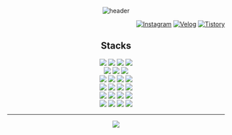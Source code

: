 <div align="center">
  
![header](https://capsule-render.vercel.app/api?type=waving&color=0:EEEEEE,100:99ccff&text=Lee%20Joon%20Yeong👋&animation=twinkling&fontSize=40&fontAlign=50&fontAlignY=30&height=150&desc=Back-end%20Engineer&descAlign=60&descAlignY=50)
  
<div align="right">
  
  [![Instagram](https://img.shields.io/badge/Instagram-E4405F?style=round-square&logo=instagram&logoColor=white)](https://www.instagram.com/2oooon0)
  [![Velog](https://img.shields.io/badge/Velog-20C997?style=round-square&logo=velog&logoColor=white)](https://velog.io/@given02)
  [![Tistory](https://img.shields.io/badge/Tistory-000000?style=round-square&logo=tistory&logoColor=white)](https://given02.tistory.com/)
  
</div>

## Stacks
<div>
<!--   <img src="https://img.shields.io/badge/Kotlin-7F52FF?style=round-square&logo=kotlin&logoColor=white"> -->
  <img src="https://img.shields.io/badge/Java-007396?style=round-square&logo=OpenJDK&logoColor=white"/>
  <img src="https://img.shields.io/badge/Javascript-F7DF1E?style=round-square&logo=javascript&logoColor=black">
  <img src="https://img.shields.io/badge/Typescript-3178C6?style=round-square&logo=typescript&logoColor=white">
  <img src="https://img.shields.io/badge/PHP-777BB4?style=round-square&logo=php&logoColor=white"/>
</div>
<div>
  <img src="https://img.shields.io/badge/Spring boot-6DB33F?style=round-square&logo=springboot&logoColor=white">
  <img src="https://img.shields.io/badge/Spring security-6DB33F?style=round-square&logo=springsecurity&logoColor=white">
  <img src="https://img.shields.io/badge/Spring cloud-6DB33F?style=round-square&logo=spring&logoColor=white">
</div>
<div>
  <img src="https://img.shields.io/badge/Node.js-339933?style=round-square&logo=node.js&logoColor=white">
  <img src="https://img.shields.io/badge/Express-000000?style=round-square&logo=express&logoColor=white">
  <img src="https://img.shields.io/badge/Next.js-000000?style=round-square&logo=next.js&logoColor=white">
  <img src="https://img.shields.io/badge/React-61DAFB?style=round-square&logo=react&logoColor=black">
</div>
<div>
  <img src="https://img.shields.io/badge/MySQL-4479A1?style=round-square&logo=mysql&logoColor=white">
  <img src="https://img.shields.io/badge/PostgreSQL-4169E1?style=round-square&logo=PostgreSQL&logoColor=white"/>
  <img src="https://img.shields.io/badge/MongoDB-47A248?style=round-square&logo=MongoDB&logoColor=white">
  <img src="https://img.shields.io/badge/Redis-DC382D?style=round-square&logo=redis&logoColor=white">
</div>
<div>
  <img src="https://img.shields.io/badge/AWS EC2-FF9900?style=round-square&logo=amazonec2&logoColor=white"/>
  <img src="https://img.shields.io/badge/AWS S3-569A31?style=round-square&logo=amazons3&logoColor=white"/>
  <img src="https://img.shields.io/badge/AWS RDS-527FFF?style=round-square&logo=amazonrds&logoColor=white">
  <img src="https://img.shields.io/badge/RabbitMQ-FF6600?style=round-square&logo=rabbitmq&logoColor=white"/>
</div>
<div>
  <img src="https://img.shields.io/badge/Kubernetes-326ce5?style=round-square&logo=kubernetes&logoColor=white">
  <img src="https://img.shields.io/badge/Docker-2496ED?style=round-square&logo=Docker&logoColor=white"/>
  <img src="https://img.shields.io/badge/Jenkins-D24939?style=round-square&logo=jenkins&logoColor=white"/>
  <img src="https://img.shields.io/badge/NGINX-009639?style=round-square&logo=nginx&logoColor=white"/>
</div>
<!-- <div>
  <img src="https://img.shields.io/badge/Intellij-000000?style=round-square&logo=intellijidea&logoColor=white">
  <img src="https://img.shields.io/badge/Eclipse-2C2255?style=round-square&logo=eclipseide&logoColor=white"/>
  <img src="https://img.shields.io/badge/AndroidStudio-3DDC84?style=round-square&logo=androidstudio&logoColor=white"/>
  <img src="https://img.shields.io/badge/Xcode-147EFB?style=round-square&logo=xcode&logoColor=white"/>
</div> -->

<!--   </div>
  <img src="https://img.shields.io/badge/PM2-2B037A?style=round-square&logo=pm2&logoColor=white"/>
  <img src="https://img.shields.io/badge/GCP-4285F4?style=round-square&logo=googlecloud&logoColor=white">
  <img src="https://img.shields.io/badge/jQuery-0769AD?style=round-square&logo=jquery&logoColor=black">
  <img src="https://img.shields.io/badge/MariaDB-003545?style=round-square&logo=mariaDB&logoColor=white">
  <img src="https://img.shields.io/badge/Python-3776AB?style=round-square&logo=python&logoColor=white">
  <img src="https://img.shields.io/badge/Django-092E20?style=round-square&logo=django&logoColor=white">
  <img src="https://img.shields.io/badge/Flask-000000?style=round-square&logo=flask&logoColor=white">
  <img src="https://img.shields.io/badge/Ruby-CC342D?style=round-square&logo=ruby&logoColor=white">
  <img src="https://img.shields.io/badge/Ruby on Rails-D30001?style=round-square&logo=rubyonrails&logoColor=white">
  <img src="https://img.shields.io/badge/Elasticsearch-005571?style=round-square&logo=elasticsearch&logoColor=white">
  <img src="https://img.shields.io/badge/HTML5-E34F26?style=round-square&logo=html5&logoColor=white">
  <img src="https://img.shields.io/badge/CSS3-1572B6?style=round-square&logo=css3&logoColor=white">
  <img src="https://img.shields.io/badge/Styled Components-DB7093?style=round-square&logo=styledcomponents&logoColor=white">
  <img src="https://img.shields.io/badge/Redux-764ABC?style=for-the-badge&logo=redux&logoColor=white">
  <img src="https://img.shields.io/badge/Axios-5A29E4?style=for-the-badge&logo=axios&logoColor=white">
  <img src="https://img.shields.io/badge/PWA-5A0FC8?style=for-the-badge&logo=pwa&logoColor=white">
  <img src="https://img.shields.io/badge/Firebase-FFCA28?style=round-square&logo=firebase&logoColor=white">
  <img src="https://img.shields.io/badge/JPA-59666C?style=round-square&logo=hibernate&logoColor=white">
  <img src="https://img.shields.io/badge/Mongoose-880000?style=round-square&logo=mongoose&logoColor=white">
  <img src="https://img.shields.io/badge/SQLAlchemy-D71F00?style=round-square&logo=sqlalchemy&logoColor=white">
  <img src="https://img.shields.io/badge/Swagger-85EA2D?style=round-square&logo=swagger&logoColor=black"/>
  <img src="https://img.shields.io/badge/Postman-FF6C37?style=round-square&logo=postman&logoColor=white"/>
  <img src="https://img.shields.io/badge/Jira-0052CC?style=round-square&logo=jira&logoColor=white"/>
  <img src="https://img.shields.io/badge/Confluence-172B4D?style=round-square&logo=confluence&logoColor=white"/>
  <img src="https://img.shields.io/badge/Figma-F24E1E?style=round-square&logo=figma&logoColor=white"/>
</div> -->

<!--
## Project
<div>
  <a href="https://github.com/given02/White-Rabbit" target="_blank">
    <img src="https://github-readme-stats.vercel.app/api/pin/?username=given02&theme=swift&repo=White-Rabbit" width="45%" alt="White-Rabbit"/>
  </a>
  <a href="https://github.com/given02/Gazago" target="_blank">
    <img src="https://github-readme-stats.vercel.app/api/pin/?username=given02&theme=swift&repo=Gazago" width="45%" alt="Gazago"/>
  </a>
</div>
<div>
  <a href="https://github.com/given02/Comma-Back-end" target="_blank">
    <img src="https://github-readme-stats.vercel.app/api/pin/?username=given02&theme=swift&repo=Comma-Back-end" width="45%" alt="Comma-Back-end"/>
  </a>
</div>

## Github Stats
<div>
  
  ![given02's github stats](https://github-readme-stats.vercel.app/api/top-langs/?username=given02&show_icons=true&theme=transparent&layout=compact)
  ![given02's GitHub stats](https://github-readme-stats.vercel.app/api?username=given02&hide=stars&count_private=true&theme=transparent)
  [![trophy](https://github-profile-trophy.vercel.app/?username=given02&row=1&column=7)](https://github.com/ryo-ma/github-profile-trophy)
  
</div>
 
<!--![footer](https://capsule-render.vercel.app/api?type=waving&color=color=0:EEEEEE,100:99ccff&height=100&section=footer)-->

---

<!--  [![Hits](https://hits.seeyoufarm.com/api/count/incr/badge.svg?url=https%3A%2F%2Fgithub.com%2Fgiven02&count_bg=%22222222&title_bg=%22222222&icon=&icon_color=%23E7E7E7&title=hits&edge_flat=false)](https://hits.seeyoufarm.com) -->

  <img src="https://img.shields.io/badge/-000000?style=round-square&logo=apple&logoColor=white">
  
</div>
